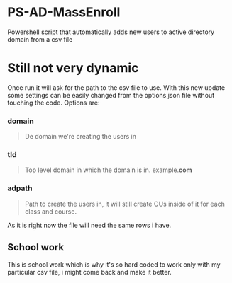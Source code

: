 # PS-AD-MassEnroll
Powershell script that automatically adds new users to active directory domain from a csv file

# Still not very dynamic

Once run it will ask for the path to the csv file to use.
With this new update some settings can be easily changed from the options.json file without touching the code. Options are:

### domain

> De domain we're creating the users in

### tld

> Top level domain in which the domain is in. example.**com**

### adpath

> Path to create the users in, it will still create OUs inside of it for each class and course.

As it is right now the file will need the same rows i have.

## School work

This is school work which is why it's so hard coded to work only with my particular csv file, i might come back and make it better.
